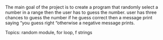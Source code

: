 The main goal of the project is to create a program that randomly select a number in a range then the user has to guess the number. user has three chances to guess the number if he guess correct then a message print saying “you guess right “otherwise a negative message prints.


Topics: random module, for loop, f strings
